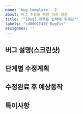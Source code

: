 ```yaml
---
name: 'bug template - 2'
about: 버그 수정을 위한 이슈 생성
title: '"[Bug] 제목을 입력해 주세요"'
labels: "\U0001F41E BugFix"
assignees: ''
---
```


## **버그 설명(스크린샷)**

## **단계별 수정계획**

## **수정완료 후 예상동작**

## **특이사항**
